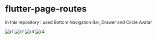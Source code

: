 # flutter-page-routes
In this repository I used Bottom Navigation Bar, Drawer and Circle Avatar


![r1](https://user-images.githubusercontent.com/34074484/64068075-a7b05a00-cc3b-11e9-8fbc-52656681cf55.PNG)
![r2](https://user-images.githubusercontent.com/34074484/64068076-a848f080-cc3b-11e9-9a7c-0faba0ad2b81.PNG)
![r3](https://user-images.githubusercontent.com/34074484/64068077-a848f080-cc3b-11e9-8cad-19f1d35592b5.PNG)
![r4](https://user-images.githubusercontent.com/34074484/64068074-a7b05a00-cc3b-11e9-8e93-00c728f845e0.PNG)

